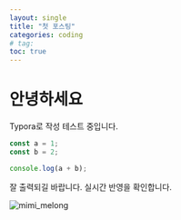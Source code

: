 ```yaml
---
layout: single
title: "첫 포스팅"
categories: coding
# tag:
toc: true
---
```


# 안녕하세요

Typora로 작성 테스트 중입니다.

```javascript
const a = 1;
const b = 2;

console.log(a + b);
```

잘 출력되길 바랍니다.
실시간 반영을 확인합니다.

![mimi_melong]({{site.url}}/images/mimi_melong.jpg)
